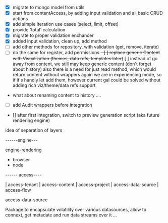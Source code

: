 - [x] migrate to mongo model from utils
- [x] start from contentAccess, by adding input validation and all basic CRUD actions
- [x] add simple iteration use cases (select, limit, offset)
- [x] provide 'total' calculation
- [x] migrate to proper validation enchancer
- [x] added input validation, clean up, add method
- [ ] add other methods for repository, with validation (get, remove, iterate)
- [ ] do the same for register, add permissions
~~- [ ] replace generic Content with Visualization (themes, data refs, templates later)~~
  [ ] instead of go away from content, we still may keep generic content (don't forget about history) also there is a need for just read method, which would return content  without wrappers
  again we are in experiencing mode, so if it's handly let add them, however current gal could be solved without 
  adding rich viz/theme/data refs support
  
- what about renaming content to history ....

- [ ] add Audit wrappers before integration

- [] after first integration, switch to preview generation script (aka future rendering engine) 



idea of separation of layers 

------engine---

engine-rendering
  - browser
  - node

------ access---- 

| access-tenant | access-content | access-project | access-data-source | access-flow





access-data-source

Package to encapsulate volatility over various datasources, allow to connext, get metadate and
run data streams over it ...
